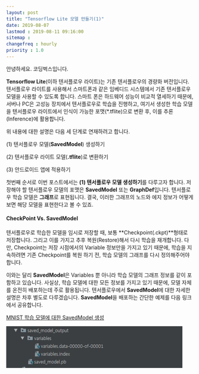```yaml
---
layout: post
title: "Tensorflow Lite 모델 만들기(1)"
date: 2019-08-07
lastmod : 2019-08-11 09:16:00
sitemap :
changefreq : hourly
priority : 1.0
---
```


안녕하세요. 코딩벅스입니다. 



**Tensorflow Lite**(이하 텐서플로우 라이트)는 기존 텐서플로우의 경량화 버전입니다. 텐서플로우 라이트를 사용해서 스마트폰과 같은 임베디드 시스템에서 기존 텐서플로우 모델을 사용할 수 있도록 합니다. 스마트 폰은 하드웨어 성능이 비교적 열세하기 때문에, 서버나 PC은 고성능 장치에서 텐서플로우로 학습을 진행하고, 여기서 생성한 학습 모델을 텐서플로우 라이트에서 인식이 가능한 포맷(*.tflite)으로 변환 후, 이를 추론(Inference)에 활용합니다. 



위 내용에 대한 설명은 다음 세 단계로 연재하려고 합니다. 



(1) 텐서플로우 모델(**SavedModel**) 생성하기

(2) 텐서플로우 라이트 모델(**.tflite**)로 변환하기 

(3) 안드로이드 앱에 적용하기



첫번째 순서로 이번 포스트에서는 **(1) 텐서플로우 모델 생성하기**를 다루고자 합니다. 저장해야 할 텐서플로우 모델의 포맷은 **SavedModel** 또는 **GraphDef**입니다. 텐서플로우 학습 모델은 **그래프**로 표현됩니다. 결국, 이러한 그래프의 노드와 에지 정보가 어떻게 보면 해당 모델을 표현한다고 볼 수 있죠.



#### CheckPoint Vs. SavedModel

텐서플로우로 학습한 모델을 임시로 저장할 때, 보통 **Checkpoint(.ckpt)**형태로 저장합니다. 그리고 이를 가지고 추후 복원(Restore)해서 다시 학습을 재개합니다. 다만, Checkpoint는 저장 시점에서의 Variable 정보만을 가지고 있기 때문에, 학습을 지속하려면 기존 Checkpoint를 복원 하기 전, 학습 모델의 그래프를 다시 정의해주어야 합니다. 



 이와는 달리 **SavedModel**은 Variables 뿐 아니라 학습 모델의 그래프 정보를 같이 포함하고 있습니다. 사실상, 학습 모델에 대한 모든 정보를 가지고 있기 때문에, 모델 자체를 온전히 배포하는데 주로 활용됩니다. 텐서플로우에서 **SavedModel**에 대한 자세한 설명은 차후 별도로 다루겠습니다. **SavedModel**을 배포하는 간단한 예제를 다음 링크에서 공유합니다. 



[MNIST 학습 모델에 대한 SavedModel 생성](/assets/main.py)



![SavedModel 생성결과](/assets/img/savedmodel_captured.jpg)
